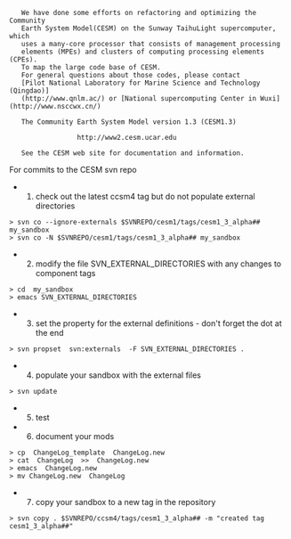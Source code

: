        We have done some efforts on refactoring and optimizing the Community
       Earth System Model(CESM) on the Sunway TaihuLight supercomputer, which
       uses a many-core processor that consists of management processing
       elements (MPEs) and clusters of computing processing elements (CPEs).
       To map the large code base of CESM.
       For general questions about those codes, please contact
       [Pilot National Laboratory for Marine Science and Technology (Qingdao)]
       (http://www.qnlm.ac/) or [National supercomputing Center in Wuxi](http://www.nsccwx.cn/)

       The Community Earth System Model version 1.3 (CESM1.3)

                     http://www2.cesm.ucar.edu

       See the CESM web site for documentation and information.


For commits to the CESM svn repo

- 1) check out the latest ccsm4 tag but do not populate external directories
```shell
> svn co --ignore-externals $SVNREPO/cesm1/tags/cesm1_3_alpha## my_sandbox
> svn co -N $SVNREPO/cesm1/tags/cesm1_3_alpha## my_sandbox
```

- 2) modify the file SVN_EXTERNAL_DIRECTORIES with any changes to
component tags
```
> cd  my_sandbox
> emacs SVN_EXTERNAL_DIRECTORIES
```

- 3) set the property for the external definitions - don't forget the dot at the end
```shell
> svn propset  svn:externals  -F SVN_EXTERNAL_DIRECTORIES .
```

- 4) populate your sandbox with the external files
```shell
> svn update
```

- 5) test

- 6) document your mods
```shell
> cp  ChangeLog_template  ChangeLog.new
> cat  ChangeLog  >>  ChangeLog.new
> emacs  ChangeLog.new
> mv ChangeLog.new  ChangeLog
```

- 7) copy your sandbox to a new tag in the repository
```shell
> svn copy . $SVNREPO/ccsm4/tags/cesm1_3_alpha## -m "created tag cesm1_3_alpha##"
```
